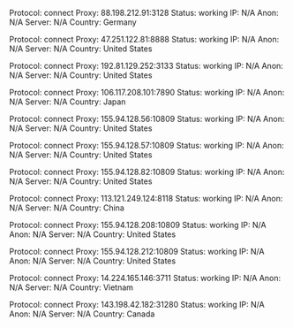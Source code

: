 Protocol: connect
Proxy: 88.198.212.91:3128
Status: working
IP: N/A
Anon: N/A
Server: N/A
Country: Germany

Protocol: connect
Proxy: 47.251.122.81:8888
Status: working
IP: N/A
Anon: N/A
Server: N/A
Country: United States

Protocol: connect
Proxy: 192.81.129.252:3133
Status: working
IP: N/A
Anon: N/A
Server: N/A
Country: United States

Protocol: connect
Proxy: 106.117.208.101:7890
Status: working
IP: N/A
Anon: N/A
Server: N/A
Country: Japan

Protocol: connect
Proxy: 155.94.128.56:10809
Status: working
IP: N/A
Anon: N/A
Server: N/A
Country: United States

Protocol: connect
Proxy: 155.94.128.57:10809
Status: working
IP: N/A
Anon: N/A
Server: N/A
Country: United States

Protocol: connect
Proxy: 155.94.128.82:10809
Status: working
IP: N/A
Anon: N/A
Server: N/A
Country: United States

Protocol: connect
Proxy: 113.121.249.124:8118
Status: working
IP: N/A
Anon: N/A
Server: N/A
Country: China

Protocol: connect
Proxy: 155.94.128.208:10809
Status: working
IP: N/A
Anon: N/A
Server: N/A
Country: United States

Protocol: connect
Proxy: 155.94.128.212:10809
Status: working
IP: N/A
Anon: N/A
Server: N/A
Country: United States

Protocol: connect
Proxy: 14.224.165.146:3711
Status: working
IP: N/A
Anon: N/A
Server: N/A
Country: Vietnam

Protocol: connect
Proxy: 143.198.42.182:31280
Status: working
IP: N/A
Anon: N/A
Server: N/A
Country: Canada

